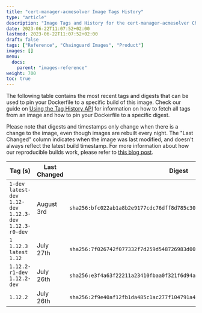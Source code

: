 ```yaml
---
title: "cert-manager-acmesolver Image Tags History"
type: "article"
description: "Image Tags and History for the cert-manager-acmesolver Chainguard Image"
date: 2023-06-22T11:07:52+02:00
lastmod: 2023-06-22T11:07:52+02:00
draft: false
tags: ["Reference", "Chainguard Images", "Product"]
images: []
menu:
  docs:
    parent: "images-reference"
weight: 700
toc: true
---
```


The following table contains the most recent tags and digests that can be used to pin your Dockerfile to a specific build of this image. Check our guide on [Using the Tag History API](/chainguard/chainguard-images/using-the-tag-history-api/) for information on how to fetch all tags from an image and how to pin your Dockerfile to a specific digest.

Please note that digests and timestamps only change when there is a change to the image, even though images are rebuilt every night. The "Last Changed" column indicates when the image was last modified, and doesn't always reflect the latest build timestamp. For more information about how our reproducible builds work, please refer to [this blog post](https://www.chainguard.dev/unchained/reproducing-chainguards-reproducible-image-builds).

| Tag (s)                                                       | Last Changed | Digest                                                                    |
|---------------------------------------------------------------|--------------|---------------------------------------------------------------------------|
|  `1-dev` `latest-dev` `1.12-dev` `1.12.3-dev` `1.12.3-r0-dev` | August 3rd   | `sha256:bfc022ab1a8b2e9177cdc76dff8d785c308b721a7a1487367d75e224930227ef` |
|  `1` `1.12.3` `latest` `1.12`                                 | July 27th    | `sha256:7f026742f077332f7d259d548726983d00bfd1071752d6de23d7e66c2bc312f7` |
|  `1.12.2-r1-dev` `1.12.2-dev`                                 | July 26th    | `sha256:e3f4a63f22211a23410fbaa0f321f6d94a57c09dd8f8feb3d245d6e41fafa72d` |
|  `1.12.2`                                                     | July 26th    | `sha256:2f9e40af12fb1da485c1ac277f104791a4a9fbd9f75e7b10e1600e1b5f085dd4` |
